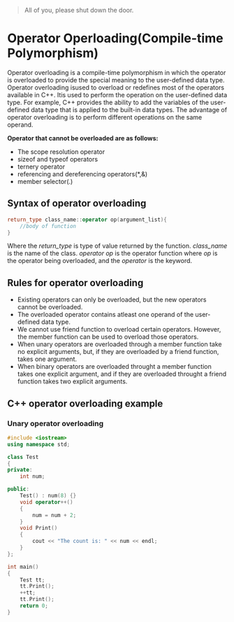 >All of you, please shut down the door.

# Operator Operloading(Compile-time Polymorphism)
Operator overloading is a compile-time polymorphism in which the operator is overloaded to provide the special meaning to the user-defined data type. Operator overloading isused to overload or redefines most of the operators available in C++. Itis used to perform the operation on the user-defined data type. For example, C++ provides the ability to add the variables of the user-defined data type that is applied to the built-in data types. The advantage of operator overloading is to perform different operations on the same operand.

**Operator that cannot be overloaded are as follows:**
* The scope resolution operator 
* sizeof and typeof operators
* ternery operator
* referencing and dereferencing operators(*,&)
* member selector(.)

## Syntax of operator overloading
```C++
return_type class_name::operator op(argument_list){
    //body of function
}
```
Where the *return_type* is type of value returned by the function.
*class_name* is the name of the class.
*operator op* is the operator function where *op* is the operator being overloaded, and the *operator* is the keyword.

## Rules for operator overloading
* Existing operators can only be overloaded, but the new operators cannot be overloaded.
* The overloaded operator contains atleast one operand of the user-defined data type.
* We cannot use friend function to overload certain operators. However, the member function can be used to overload those operators.
* When unary operators are overloaded through a member function take no explicit arguments, but, if they are overloaded by a friend function, takes one argument.
* When binary operators are overloaded throught a member function takes one explicit argument, and if they are overloaded throught a friend function takes two explicit arguments.

## C++ operator overloading example
### Unary operator overloading
```C++
#include <iostream>
using namespace std;

class Test
{
private:
    int num;

public:
    Test() : num(8) {}
    void operator++()
    {
        num = num + 2;
    }
    void Print()
    {
        cout << "The count is: " << num << endl;
    }
};

int main()
{
    Test tt;
    tt.Print();
    ++tt;
    tt.Print();
    return 0;
}
```